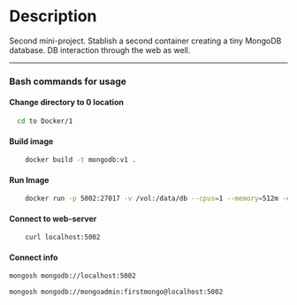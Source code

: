 # Description

Second mini-project. Stablish a second container creating a tiny MongoDB database.
DB interaction through the web as well.

---------------------------------------

### Bash commands for usage

#### Change directory to 0 location


```bash
  cd to Docker/1
```


#### Build image
```bash
    docker build -t mongodb:v1 .
```


#### Run Image
```bash
    docker run -p 5002:27017 -v /vol:/data/db --cpus=1 --memory=512m -e MONGO_INITDB_ROOT_USERNAME=mongoadmin -e MONGO_INITDB_ROOT_PASSWORD=firstmongo --name tiny-mongodb mongodb:v1 

```

#### Connect to web-server

```bash
    curl localhost:5002
```

#### Connect info

```bash
mongosh mongodb://localhost:5002

mongosh mongodb://mongoadmin:firstmongo@localhost:5002
```